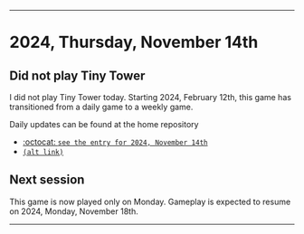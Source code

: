 
***

# 2024, Thursday, November 14th

## Did not play Tiny Tower

<!-- TODO: For each weekly entry, make sure the date is correct. The day of the week should be modified in 4 places !-->

I did not play Tiny Tower today. Starting 2024, February 12th, this game has transitioned from a daily game to a weekly game.

Daily updates can be found at the home repository

- [:octocat: `see the entry for 2024, November 14th`](https://github.com/seanpm2001/SeansLifeArchive_Images_TinyTower/tree/master/tiny%20tower/2024/11_November/14/) 
- [`(alt link)`](/tiny%20tower/2024/11_November/14/)

## Next session

This game is now played only on Monday. Gameplay is expected to resume on 2024, Monday, November 18th.

***

